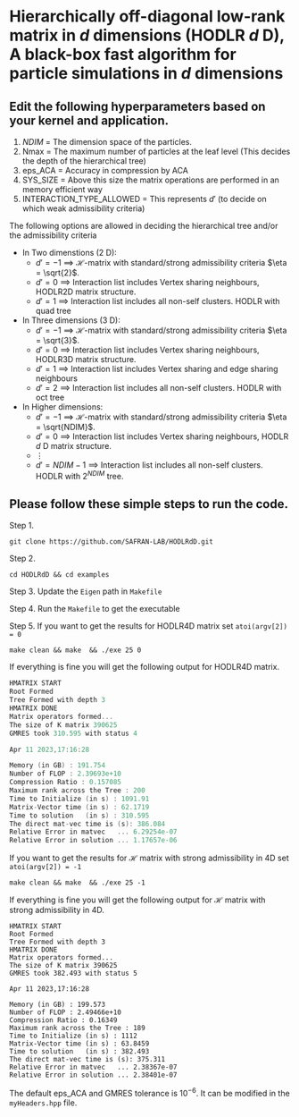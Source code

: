 # Hierarchically off-diagonal low-rank matrix in $d$ dimensions (HODLR $d$ D), A black-box fast algorithm for particle simulations in $d$ dimensions

## Edit the following hyperparameters based on your kernel and application.    
1) $NDIM$ = The dimension space of the particles.  
1) Nmax = The maximum number of particles at the leaf level (This decides the depth of the hierarchical tree)  
3) eps_ACA = Accuracy in compression by ACA  
4) SYS_SIZE = Above this size the matrix operations are performed in an memory efficient way   
5) INTERACTION_TYPE_ALLOWED = This represents $d'$ (to decide on which weak admissibility criteria)   
      
The following options are allowed in deciding the hierarchical tree and/or the admissibility criteria   
- In Two dimenstions ($2$ D):  
    * $d' = -1$ $\implies$ $\mathcal{H}$-matrix with standard/strong admissibility criteria $\eta = \sqrt{2}$.
    * $d' = 0$ $\implies$ Interaction list includes Vertex sharing neighbours, HODLR2D matrix structure.
    * $d' = 1$ $\implies$ Interaction list includes all non-self clusters. HODLR with quad tree 
- In Three dimensions ($3$ D):
    * $d' = -1$ $\implies$ $\mathcal{H}$-matrix with standard/strong admissibility criteria $\eta = \sqrt{3}$.
    * $d' = 0$ $\implies$ Interaction list includes Vertex sharing neighbours, HODLR3D matrix structure.
    * $d' = 1$ $\implies$ Interaction list includes Vertex sharing and edge sharing neighbours
    * $d' = 2$ $\implies$ Interaction list includes all non-self clusters. HODLR with oct tree    
- In Higher dimensions:    
    * $d' = -1$ $\implies$ $\mathcal{H}$-matrix with standard/strong admissibility criteria $\eta = \sqrt{NDIM}$.
    * $d' = 0$ $\implies$ Interaction list includes Vertex sharing neighbours, HODLR $d$ D matrix structure.
    * $\vdots$
    * $d' = NDIM-1$ $\implies$ Interaction list includes all non-self clusters. HODLR with $2^{NDIM}$ tree.

## Please follow these simple steps to run the code.
Step 1.
```
git clone https://github.com/SAFRAN-LAB/HODLRdD.git
```
Step 2.
```
cd HODLRdD && cd examples
```
Step 3.
Update the `Eigen` path in `Makefile`

Step 4.
Run the `Makefile` to get the executable

Step 5. 
If you want to get the results for HODLR4D matrix set `atoi(argv[2]) = 0`
```
make clean && make  && ./exe 25 0
```

If everything is fine you will get the following output for HODLR4D matrix.
```c++
HMATRIX START
Root Formed
Tree Formed with depth 3
HMATRIX DONE
Matrix operators formed...
The size of K matrix 390625
GMRES took 310.595 with status 4

Apr 11 2023,17:16:28

Memory (in GB) : 191.754
Number of FLOP : 2.39693e+10
Compression Ratio : 0.157085
Maximum rank across the Tree : 200
Time to Initialize (in s) : 1091.91
Matrix-Vector time (in s) : 62.1719
Time to solution   (in s) : 310.595
The direct mat-vec time is (s): 386.084
Relative Error in matvec   ... 6.29254e-07
Relative Error in solution ... 1.17657e-06
```
If you want to get the results for $\mathcal{H}$ matrix with strong admissibility in 4D set `atoi(argv[2]) = -1`
```
make clean && make  && ./exe 25 -1
```
If everything is fine you will get the following output for $\mathcal{H}$ matrix with strong admissibility in 4D.
```
HMATRIX START
Root Formed
Tree Formed with depth 3
HMATRIX DONE
Matrix operators formed...
The size of K matrix 390625
GMRES took 382.493 with status 5

Apr 11 2023,17:16:28

Memory (in GB) : 199.573
Number of FLOP : 2.49466e+10
Compression Ratio : 0.16349
Maximum rank across the Tree : 189
Time to Initialize (in s) : 1112
Matrix-Vector time (in s) : 63.8459
Time to solution   (in s) : 382.493
The direct mat-vec time is (s): 375.311
Relative Error in matvec   ... 2.38367e-07
Relative Error in solution ... 2.38401e-07
```
The default eps_ACA and GMRES tolerance is $10^{-6}$. It can be modified in the `myHeaders.hpp` file.
